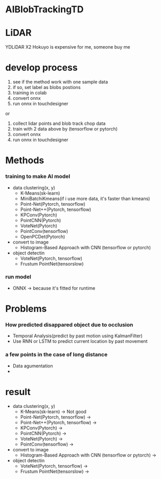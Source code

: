 # AIBlobTrackingTD

# LiDAR
YDLiDAR X2
Hokuyo is expensive for me, someone buy me 

# develop process
1. see if the method work with one sample data
2. if so, set label as blobs postions
3. training in colab
4. convert onnx
5. run onnx in touchdesigner

or

1. collect lidar points and blob track chop data
2. train with 2 data above by (tensorflow or pytorch)
3. convert onnx
4. run onnx in touchdesigner

# Methods
### training to make AI model
- data clustering(x, y)
  - K-Means(sk-learn)
  - MiniBatchiKmeans(if i use more data, it's faster than kmeans)
  - Point-Net(Pytorch, tensorflow)
  - Point-Net++(Pytorch, tensorflow)
  - KPConv(Pytorch)
  - PointCNN(Pytorch)
  - VoteNet(Pytorch)
  - PointConv(tensorflow)
  - OpenPCDet(Pytorch)
- convert to image
  - Histogram-Based Approach with CNN (tensorflow or pytorch)
- object detectin
  - VoteNet(Pytorch, tensorflow)
  - Frustum PointNet(tensorslow)
### run model
- ONNX -> because it's fitted for runtime


# Problems
### How predicted disappared object due to occlusion
- Temporal Analysis(predict by past motion using KalmanFilter)
- Use RNN or LSTM to predict current location by past movement

### a few points in the case of long distance
- Data agumentation
- 

# result
- data clustering(x, y)
  - K-Means(sk-learn) -> Not good
  - Point-Net(Pytorch, tensorflow) ->
  - Point-Net++(Pytorch, tensorflow) ->
  - KPConv(Pytorch) ->
  - PointCNN(Pytorch) ->
  - VoteNet(Pytorch) ->
  - PointConv(tensorflow) ->
- convert to image
  - Histogram-Based Approach with CNN (tensorflow or pytorch) ->
- object detectin
  - VoteNet(Pytorch, tensorflow) ->
  - Frustum PointNet(tensorslow) ->
